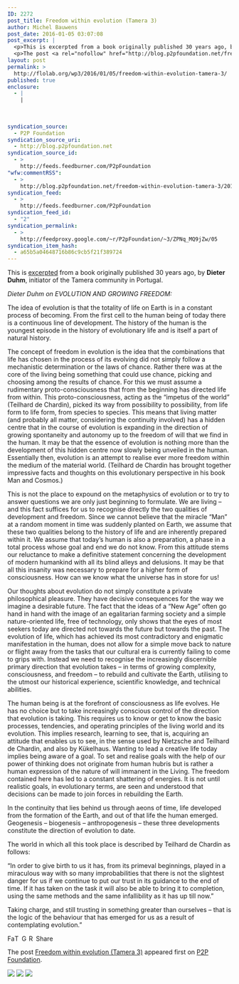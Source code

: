 ```yaml
---
ID: 2272
post_title: Freedom within evolution (Tamera 3)
author: Michel Bauwens
post_date: 2016-01-05 03:07:08
post_excerpt: |
  <p>This is excerpted from a book originally published 30 years ago, by Dieter Duhm, initiator of the Tamera community in Portugal. Dieter Duhm on EVOLUTION AND GROWING FREEDOM: The idea of evolution is that the totality of life on Earth is in a constant process of becoming. From the first cell to the human being [&hellip;]</p>
  <p>The post <a rel="nofollow" href="http://blog.p2pfoundation.net/freedom-within-evolution-tamera-3/2016/01/05">Freedom within evolution (Tamera 3)</a> appeared first on <a rel="nofollow" href="http://blog.p2pfoundation.net/">P2P Foundation</a>.</p>
layout: post
permalink: >
  http://flolab.org/wp3/2016/01/05/freedom-within-evolution-tamera-3/
published: true
enclosure:
  - |
    |
        
        
        
syndication_source:
  - P2P Foundation
syndication_source_uri:
  - http://blog.p2pfoundation.net
syndication_source_id:
  - >
    http://feeds.feedburner.com/P2pFoundation
"wfw:commentRSS":
  - >
    http://blog.p2pfoundation.net/freedom-within-evolution-tamera-3/2016/01/05/feed
syndication_feed:
  - >
    http://feeds.feedburner.com/P2pFoundation
syndication_feed_id:
  - "2"
syndication_permalink:
  - >
    http://feedproxy.google.com/~r/P2pFoundation/~3/ZPNq_MQ9jZw/05
syndication_item_hash:
  - a65b5a04648716b86c9cb5f21f389724
---
```

This is [excerpted][1] from a book originally published 30 years ago, by **Dieter Duhm**, initiator of the Tamera community in Portugal.

*Dieter Duhm on EVOLUTION AND GROWING FREEDOM:*

The idea of evolution is that the totality of life on Earth is in a constant process of becoming. From the first cell to the human being of today there is a continuous line of development. The history of the human is the youngest episode in the history of evolutionary life and is itself a part of natural history.

The concept of freedom in evolution is the idea that the combinations that life has chosen in the process of its evolving did not simply follow a mechanistic determination or the laws of chance. Rather there was at the core of the living being something that could use chance, picking and choosing among the results of chance. For this we must assume a rudimentary proto-consciousness that from the beginning has directed life from within. This proto-consciousness, acting as the “impetus of the world” (Teilhard de Chardin), picked its way from possibility to possibility, from life form to life form, from species to species. This means that living matter (and probably all matter, considering the continuity involved) has a hidden centre that in the course of evolution is expanding in the direction of growing spontaneity and autonomy up to the freedom of will that we find in the human. It may be that the essence of evolution is nothing more than the development of this hidden centre now slowly being unveiled in the human. Essentially then, evolution is an attempt to realise ever more freedom within the medium of the material world. (Teilhard de Chardin has brought together impressive facts and thoughts on this evolutionary perspective in his book Man and Cosmos.)

This is not the place to expound on the metaphysics of evolution or to try to answer questions we are only just beginning to formulate. We are living – and this fact suffices for us to recognise directly the two qualities of development and freedom. Since we cannot believe that the miracle “Man” at a random moment in time was suddenly planted on Earth, we assume that these two qualities belong to the history of life and are inherently prepared within it. We assume that today’s human is also a preparation, a phase in a total process whose goal and end we do not know. From this attitude stems our reluctance to make a definitive statement concerning the development of modern humankind with all its blind alleys and delusions. It may be that all this insanity was necessary to prepare for a higher form of consciousness. How can we know what the universe has in store for us!

Our thoughts about evolution do not simply constitute a private philosophical pleasure. They have decisive consequences for the way we imagine a desirable future. The fact that the ideas of a “New Age” often go hand in hand with the image of an egalitarian farming society and a simple nature-oriented life, free of technology, only shows that the eyes of most seekers today are directed not towards the future but towards the past. The evolution of life, which has achieved its most contradictory and enigmatic manifestation in the human, does not allow for a simple move back to nature or flight away from the tasks that our cultural era is currently failing to come to grips with. Instead we need to recognise the increasingly discernible primary direction that evolution takes – in terms of growing complexity, consciousness, and freedom – to rebuild and cultivate the Earth, utilising to the utmost our historical experience, scientific knowledge, and technical abilities.

The human being is at the forefront of consciousness as life evolves. He has no choice but to take increasingly conscious control of the direction that evolution is taking. This requires us to know or get to know the basic processes, tendencies, and operating principles of the living world and its evolution. This implies research, learning to see, that is, acquiring an attitude that enables us to see, in the sense used by Nietzsche and Teilhard de Chardin, and also by Kükelhaus. Wanting to lead a creative life today implies being aware of a goal. To set and realise goals with the help of our power of thinking does not originate from human hubris but is rather a human expression of the nature of will immanent in the Living. The freedom contained here has led to a constant shattering of energies. It is not until realistic goals, in evolutionary terms, are seen and understood that decisions can be made to join forces in rebuilding the Earth.

In the continuity that lies behind us through aeons of time, life developed from the formation of the Earth, and out of that life the human emerged. Geogenesis – biogenesis – anthropogenesis – these three developments constitute the direction of evolution to date.

The world in which all this took place is described by Teilhard de Chardin as follows:

“In order to give birth to us it has, from its primeval beginnings, played in a miraculous way with so many improbabilities that there is not the slightest danger for us if we continue to put our trust in its guidance to the end of time. If it has taken on the task it will also be able to bring it to completion, using the same methods and the same infallibility as it has up till now.”

Taking charge, and still trusting in something greater than ourselves – that is the logic of the behaviour that has emerged for us as a result of contemplating evolution.”

<a class="a2a_button_facebook" href="http://www.addtoany.com/add_to/facebook?linkurl=http%3A%2F%2Fblog.p2pfoundation.net%2Ffreedom-within-evolution-tamera-3%2F2016%2F01%2F05&linkname=Freedom%20within%20evolution%20%28Tamera%203%29" title="Facebook" rel="nofollow"><img src="http://blog.p2pfoundation.net/wp-content/plugins/add-to-any/icons/facebook.png" width="16" height="16" alt="Facebook" /></a><a class="a2a_button_twitter" href="http://www.addtoany.com/add_to/twitter?linkurl=http%3A%2F%2Fblog.p2pfoundation.net%2Ffreedom-within-evolution-tamera-3%2F2016%2F01%2F05&linkname=Freedom%20within%20evolution%20%28Tamera%203%29" title="Twitter" rel="nofollow"><img src="http://blog.p2pfoundation.net/wp-content/plugins/add-to-any/icons/twitter.png" width="16" height="16" alt="Twitter" /></a><a class="a2a_button_google_plus" href="http://www.addtoany.com/add_to/google_plus?linkurl=http%3A%2F%2Fblog.p2pfoundation.net%2Ffreedom-within-evolution-tamera-3%2F2016%2F01%2F05&linkname=Freedom%20within%20evolution%20%28Tamera%203%29" title="Google+" rel="nofollow"><img src="http://blog.p2pfoundation.net/wp-content/plugins/add-to-any/icons/google_plus.png" width="16" height="16" alt="Google+" /></a><a class="a2a_button_reddit" href="http://www.addtoany.com/add_to/reddit?linkurl=http%3A%2F%2Fblog.p2pfoundation.net%2Ffreedom-within-evolution-tamera-3%2F2016%2F01%2F05&linkname=Freedom%20within%20evolution%20%28Tamera%203%29" title="Reddit" rel="nofollow"><img src="http://blog.p2pfoundation.net/wp-content/plugins/add-to-any/icons/reddit.png" width="16" height="16" alt="Reddit" /></a><a class="a2a_dd a2a_target addtoany_share_save" href="https://www.addtoany.com/share#url=http%3A%2F%2Fblog.p2pfoundation.net%2Ffreedom-within-evolution-tamera-3%2F2016%2F01%2F05&title=Freedom%20within%20evolution%20%28Tamera%203%29" id="wpa2a_2"><img src="http://blog.p2pfoundation.net/wp-content/plugins/add-to-any/share_save_120_16.png" width="120" height="16" alt="Share" /></a>

The post <a rel="nofollow" href="http://blog.p2pfoundation.net/freedom-within-evolution-tamera-3/2016/01/05">Freedom within evolution (Tamera 3)</a> appeared first on <a rel="nofollow" href="http://blog.p2pfoundation.net/">P2P Foundation</a>.

<div class="feedflare">
  <a href="http://feeds.feedburner.com/~ff/P2pFoundation?a=ZPNq_MQ9jZw:XGt2IBjK33c:7Q72WNTAKBA"><img src="http://feeds.feedburner.com/~ff/P2pFoundation?d=7Q72WNTAKBA" border="0" /></img></a> <a href="http://feeds.feedburner.com/~ff/P2pFoundation?a=ZPNq_MQ9jZw:XGt2IBjK33c:D7DqB2pKExk"><img src="http://feeds.feedburner.com/~ff/P2pFoundation?i=ZPNq_MQ9jZw:XGt2IBjK33c:D7DqB2pKExk" border="0" /></img></a> <a href="http://feeds.feedburner.com/~ff/P2pFoundation?a=ZPNq_MQ9jZw:XGt2IBjK33c:2mJPEYqXBVI"><img src="http://feeds.feedburner.com/~ff/P2pFoundation?d=2mJPEYqXBVI" border="0" /></img></a>
</div>

<img src="http://feeds.feedburner.com/~r/P2pFoundation/~4/ZPNq_MQ9jZw" height="1" width="1" alt="" />

 [1]: http://www.towards-a-new-culture.org/uploads/media/Towards_a_New_Culture__free_download_.pdf